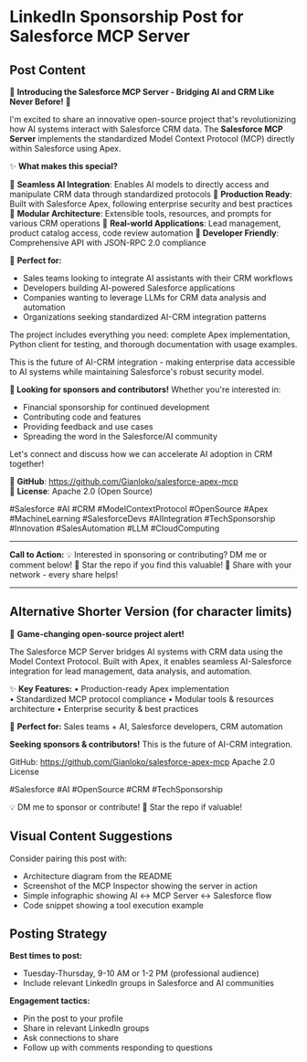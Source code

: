 # LinkedIn Sponsorship Post for Salesforce MCP Server

## Post Content

🚀 **Introducing the Salesforce MCP Server - Bridging AI and CRM Like Never Before!** 🤖

I'm excited to share an innovative open-source project that's revolutionizing how AI systems interact with Salesforce CRM data. The **Salesforce MCP Server** implements the standardized Model Context Protocol (MCP) directly within Salesforce using Apex.

✨ **What makes this special?**

🔹 **Seamless AI Integration**: Enables AI models to directly access and manipulate CRM data through standardized protocols
🔹 **Production Ready**: Built with Salesforce Apex, following enterprise security and best practices  
🔹 **Modular Architecture**: Extensible tools, resources, and prompts for various CRM operations
🔹 **Real-world Applications**: Lead management, product catalog access, code review automation
🔹 **Developer Friendly**: Comprehensive API with JSON-RPC 2.0 compliance

🎯 **Perfect for:**
- Sales teams looking to integrate AI assistants with their CRM workflows
- Developers building AI-powered Salesforce applications  
- Companies wanting to leverage LLMs for CRM data analysis and automation
- Organizations seeking standardized AI-CRM integration patterns

The project includes everything you need: complete Apex implementation, Python client for testing, and thorough documentation with usage examples.

This is the future of AI-CRM integration - making enterprise data accessible to AI systems while maintaining Salesforce's robust security model.

**👏 Looking for sponsors and contributors!** Whether you're interested in:
- Financial sponsorship for continued development
- Contributing code and features
- Providing feedback and use cases
- Spreading the word in the Salesforce/AI community

Let's connect and discuss how we can accelerate AI adoption in CRM together!

🔗 **GitHub**: https://github.com/Gianloko/salesforce-apex-mcp  
📜 **License**: Apache 2.0 (Open Source)

#Salesforce #AI #CRM #ModelContextProtocol #OpenSource #Apex #MachineLearning #SalesforceDevs #AIIntegration #TechSponsorship #Innovation #SalesAutomation #LLM #CloudComputing

---

**Call to Action:**
💡 Interested in sponsoring or contributing? DM me or comment below!
🌟 Star the repo if you find this valuable!
🔄 Share with your network - every share helps!

---

## Alternative Shorter Version (for character limits)

🚀 **Game-changing open-source project alert!** 

The Salesforce MCP Server bridges AI systems with CRM data using the Model Context Protocol. Built with Apex, it enables seamless AI-Salesforce integration for lead management, data analysis, and automation.

✨ **Key Features:**
• Production-ready Apex implementation  
• Standardized MCP protocol compliance
• Modular tools & resources architecture
• Enterprise security & best practices

🎯 **Perfect for:** Sales teams + AI, Salesforce developers, CRM automation

**Seeking sponsors & contributors!** This is the future of AI-CRM integration.

GitHub: https://github.com/Gianloko/salesforce-apex-mcp
Apache 2.0 License

#Salesforce #AI #OpenSource #CRM #TechSponsorship

💡 DM me to sponsor or contribute!
🌟 Star the repo if valuable!

## Visual Content Suggestions

Consider pairing this post with:
- Architecture diagram from the README
- Screenshot of the MCP Inspector showing the server in action  
- Simple infographic showing AI ↔ MCP Server ↔ Salesforce flow
- Code snippet showing a tool execution example

## Posting Strategy

**Best times to post:** 
- Tuesday-Thursday, 9-10 AM or 1-2 PM (professional audience)
- Include relevant LinkedIn groups in Salesforce and AI communities

**Engagement tactics:**
- Pin the post to your profile
- Share in relevant LinkedIn groups
- Ask connections to share
- Follow up with comments responding to questions
